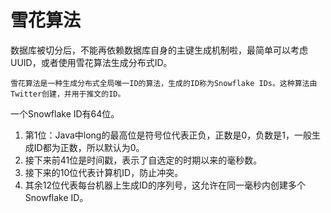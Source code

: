 雪花算法
===

数据库被切分后，不能再依赖数据库自身的主键生成机制啦，最简单可以考虑UUID，或者使用雪花算法生成分布式ID。

    雪花算法是一种生成分布式全局唯一ID的算法，生成的ID称为Snowflake IDs。这种算法由Twitter创建，并用于推文的ID。

一个Snowflake ID有64位。

1. 第1位：Java中long的最高位是符号位代表正负，正数是0，负数是1，一般生成ID都为正数，所以默认为0。
2. 接下来前41位是时间戳，表示了自选定的时期以来的毫秒数。
3. 接下来的10位代表计算机ID，防止冲突。
4. 其余12位代表每台机器上生成ID的序列号，这允许在同一毫秒内创建多个Snowflake ID。

